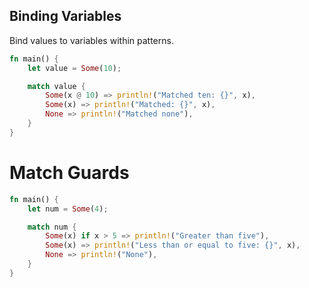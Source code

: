 ## **Binding Variables**

Bind values to variables within patterns.
```rust
fn main() {
    let value = Some(10);

    match value {
        Some(x @ 10) => println!("Matched ten: {}", x),
        Some(x) => println!("Matched: {}", x),
        None => println!("Matched none"),
    }
}

```
# **Match Guards**
```rust
fn main() {
    let num = Some(4);

    match num {
        Some(x) if x > 5 => println!("Greater than five"),
        Some(x) => println!("Less than or equal to five: {}", x),
        None => println!("None"),
    }
}

```